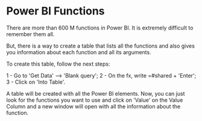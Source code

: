 # Power BI Functions

There are more than 600 M functions in Power BI. It is extremely difficult to remember them all. 

But, there is a way to create a table that lists all the functions and also gives you information about each function and all its arguments.

To create this table, follow the next steps:

1 - Go to 'Get Data' --> 'Blank query';
2 - On the fx, write =#shared + 'Enter';
3 - Click on 'Into Table'.

A table will be created with all the Power BI elements. Now, you can just look for the functions you want to use and click on 'Value' on the Value Column and a new window will open with all the information about the function. 